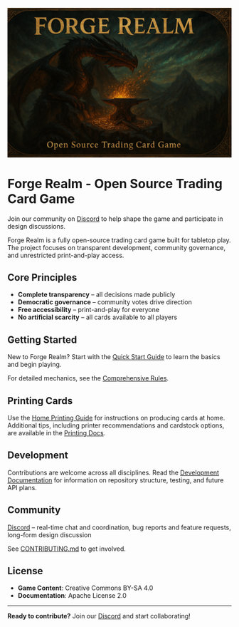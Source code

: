 <p align="center">
  <img src="https://github.com/dunamismax/images/blob/main/forge-realm/forge-realm-alt.png" alt="Forge Realm" width="600" />
</p>

# Forge Realm - Open Source Trading Card Game

Join our community on [Discord](https://discord.gg/KQTY8DfY) to help shape the game and participate in design discussions.

Forge Realm is a fully open-source trading card game built for tabletop play. The project focuses on transparent development, community governance, and unrestricted print-and-play access.

## Core Principles

- **Complete transparency** – all decisions made publicly
- **Democratic governance** – community votes drive direction
- **Free accessibility** – print-and-play for everyone
- **No artificial scarcity** – all cards available to all players

## Getting Started

New to Forge Realm? Start with the [Quick Start Guide](docs/gameplay/quick-start.md) to learn the basics and begin playing.

For detailed mechanics, see the [Comprehensive Rules](docs/gameplay/comprehensive-rules.md).

## Printing Cards

Use the [Home Printing Guide](docs/printing/home-printing-guide.md) for instructions on producing cards at home. Additional tips, including printer recommendations and cardstock options, are available in the [Printing Docs](docs/printing/).

## Development

Contributions are welcome across all disciplines. Read the [Development Documentation](docs/development/) for information on repository structure, testing, and future API plans.

## Community

[Discord](https://discord.gg/KQTY8DfY) – real-time chat and coordination, bug reports and feature requests, long-form design discussion

See [CONTRIBUTING.md](CONTRIBUTING.md) to get involved.

## License

- **Game Content**: Creative Commons BY-SA 4.0
- **Documentation**: Apache License 2.0

---

**Ready to contribute?** Join our [Discord](https://discord.gg/KQTY8DfY) and start collaborating!
